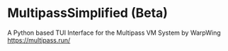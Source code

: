# MultipassSimplified (Beta)
A Python based TUI Interface for the Multipass VM System by WarpWing https://multipass.run/
